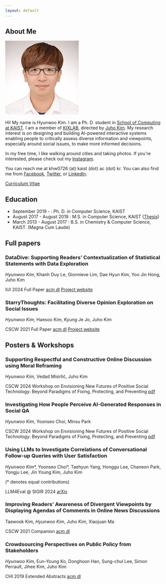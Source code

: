 ```yaml
---
layout: default
---
```


## About Me

<img class="profile-picture" src="hyunwoo.jpg">

Hi! My name is Hyunwoo Kim. I am a Ph. D. student in [School of Computing at KAIST](https://cs.kaist.ac.kr). I am a member of [KIXLAB](https://kixlab.org), directed by [Juho Kim](https://juhokim.com). My research interest is on designing and building AI-powered interactive systems enabling people to critically assess diverse information and viewpoints, especially around social issues, to make more informed decisions.

In my free time, I like walking around cities and taking photos. If you're interested, please check out my [Instagram](https://www.instagram.com/hyunwoo.pics/).

You can reach me at khw0726 (at) kaist (dot) ac (dot) kr. You can also find me from [Facebook](https://facebook.com/hyunwoo.daniel.kim), [Twitter](https://twitter.com/hyunwoo_iam), or [LinkedIn](https://www.linkedin.com/in/hyunwoo-kim-776130121/).

[Curriculum Vitae](./CV-HyunwooKim.pdf)

## Education

* September 2019 -            : Ph. D. in Computer Science, KAIST
* August 2017 - August 2019 : M.S. in Computer Science, KAIST ([Thesis](https://kixlab.github.io/website-files/theses/thesis-ms-2019-hyunwoo.pdf))
* March 2013 - August 2017 : B.S. in Chemistry & Computer Science, KAIST. (Magna Cum Laude)

## Full papers

### DataDive: Supporting Readers’ Contextualization of Statistical Statements with Data Exploration

*Hyunwoo Kim*, Khanh Duy Le, Gionnieve Lim, Dae Hyun Kim, Yoo Jin Hong, Juho Kim

IUI 2024 Full Paper [acm dl](https://dl.acm.org/doi/10.1145/3640543.3645155) [Project website](https://datadive.kixlab.org)

### StarryThoughts: Facilitating Diverse Opinion Exploration on Social Issues

*Hyunwoo Kim*, Haesoo Kim, Kyung Je Jo, Juho Kim

CSCW 2021 Full Paper [acm dl](https://dl.acm.org/doi/10.1145/3449140) [Project website](https://starrythoughts.kixlab.org)

## Posters & Workshops

### Supporting Respectful and Constructive Online Discussion using Moral Reframing

*Hyunwoo Kim*, Vedad Misirlić, Juho Kim

CSCW 2024 Workshop on Envisioning New Futures of Positive Social Technology: Beyond Paradigms of Fixing, Protecting, and Preventing [pdf](./positech-moralreframing.pdf)

### Investigating How People Perceive AI-Generated Responses in Social QA

*Hyunwoo Kim*, Yoonseo Choi, Minsu Park

CSCW 2024 Workshop on Envisioning New Futures of Positive Social Technology: Beyond Paradigms of Fixing, Protecting, and Preventing [pdf](./positech-aiaversion.pdf)

### Using LLMs to Investigate Correlations of Conversational Follow-up Queries with User Satisfaction

*Hyunwoo Kim*\*, Yoonseo Choi\*, Taehyun Yang, Honggu Lee, Chaneon Park, Yongju Lee, Jin Young Kim, Juho Kim

(\* denotes equal contributions)

LLM4Eval @ SIGIR 2024 [arXiv](https://arxiv.org/abs/2407.13166)

### Improving Readers’ Awareness of Divergent Viewpoints by Displaying Agendas of Comments in Online News Discussions

Taewook Kim, *Hyunwoo Kim*, Juho Kim, Xiaojuan Ma

CSCW 2021 Companion [acm dl](https://dl.acm.org/doi/10.1145/3462204.3481761)

### Crowdsourcing Perspectives on Public Policy from Stakeholders

*Hyunwoo Kim*, Eun-Young Ko, Donghoon Han, Sung-chul Lee, Simon Perrault, Jihee Kim, Juho Kim

CHI 2019 Extended Abstracts [acm dl](https://dl.acm.org/doi/10.1145/3290607.3312769)

<!-- ## Typography

This is a [link](http://google.com). Something *italics* and something **bold**.

Here is a table

Year | Award | Category
-----|-------|--------
2014 | Emmy  | Won Outstanding Lead Actor in a miniseries or a movie
2015 | BAFTA | Nominated for Best Leading Actor for Sherlock
2014 | Satellite | Won Best Actor miniseries or television film

Here is a horizontal rule

---

Here is a blockquote

> To a great mind, nothing is little -->


